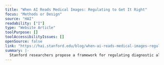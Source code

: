 ```yaml
---
title: "When AI Reads Medical Images: Regulating to Get It Right"
focus: "Methods or Design"
source: "HAI"
readability: ["I"]
type: "Website Article"
toolPurpose: []
toolAccessibilityIssues: []
openSource: false
link: "https://hai.stanford.edu/blog/when-ai-reads-medical-images-regulating-get-it-right"
summary: |-
  Stanford researchers propose a framework for regulating diagnostic algorithms that will ensure world-class clinical performance and build trust among clinicians and patients.
---
```


